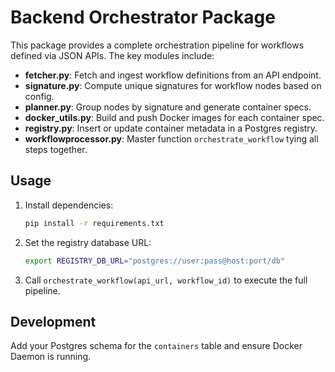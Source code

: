 # Backend Orchestrator Package

This package provides a complete orchestration pipeline for workflows defined via JSON APIs. The key modules include:

- **fetcher.py**: Fetch and ingest workflow definitions from an API endpoint.
- **signature.py**: Compute unique signatures for workflow nodes based on config.
- **planner.py**: Group nodes by signature and generate container specs.
- **docker_utils.py**: Build and push Docker images for each container spec.
- **registry.py**: Insert or update container metadata in a Postgres registry.
- **workflowprocessor.py**: Master function `orchestrate_workflow` tying all steps together.

## Usage

1. Install dependencies:
   ```bash
   pip install -r requirements.txt
   ```
2. Set the registry database URL:
   ```bash
   export REGISTRY_DB_URL="postgres://user:pass@host:port/db"
   ```
3. Call `orchestrate_workflow(api_url, workflow_id)` to execute the full pipeline.

## Development

Add your Postgres schema for the `containers` table and ensure Docker Daemon is running.